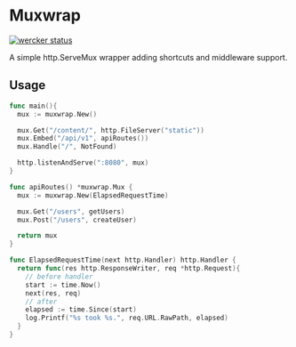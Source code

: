 # Muxwrap
[![wercker status](https://app.wercker.com/status/ceefa97401e7f0740fa094ffbde40dba/m "wercker status")](https://app.wercker.com/project/bykey/ceefa97401e7f0740fa094ffbde40dba)

A simple http.ServeMux wrapper adding shortcuts and middleware support.

## Usage

```go
func main(){
  mux := muxwrap.New()

  mux.Get("/content/", http.FileServer("static"))
  mux.Embed("/api/v1", apiRoutes())
  mux.Handle("/", NotFound)

  http.listenAndServe(":8080", mux)
}

func apiRoutes() *muxwrap.Mux {
  mux := muxwrap.New(ElapsedRequestTime)

  mux.Get("/users", getUsers)
  mux.Post("/users", createUser)

  return mux
}

func ElapsedRequestTime(next http.Handler) http.Handler {
  return func(res http.ResponseWriter, req *http.Request){
    // before handler
    start := time.Now()
    next(res, req)
    // after
    elapsed := time.Since(start)
    log.Printf("%s took %s.", req.URL.RawPath, elapsed)
  }
}
```

